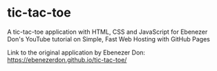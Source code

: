 # tic-tac-toe
A tic-tac-toe application with HTML, CSS and JavaScript for Ebenezer Don's YouTube tutorial on Simple, Fast Web Hosting with GitHub Pages

Link to the original application by Ebenezer Don: https://ebenezerdon.github.io/tic-tac-toe/
